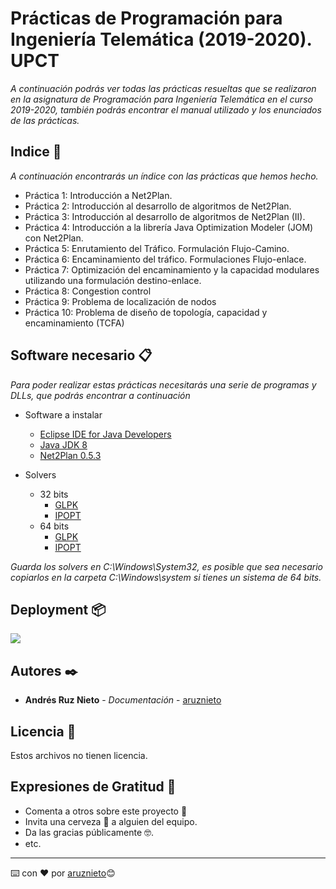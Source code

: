 # Prácticas de Programación para Ingeniería Telemática  (2019-2020). UPCT

_A continuación podrás ver todas las prácticas resueltas que se realizaron en la asignatura de Programación para Ingeniería Telemática en el curso 2019-2020, también podrás encontrar el manual utilizado y los enunciados de las prácticas._

## Indice 🚀

_A continuación encontrarás un índice con las prácticas que hemos hecho._

* Práctica 1: Introducción a Net2Plan.
* Práctica 2: Introducción al desarrollo de algoritmos de Net2Plan.
* Práctica 3: Introducción al desarrollo de algoritmos de Net2Plan (II).
* Práctica 4: Introducción a la librería Java Optimization Modeler (JOM) con Net2Plan.
* Práctica 5: Enrutamiento del Tráfico. Formulación Flujo-Camino.
* Práctica 6: Encaminamiento del tráfico. Formulaciones Flujo-enlace.
* Práctica 7: Optimización del encaminamiento y la capacidad modulares utilizando una formulación destino-enlace.
* Práctica 8: Congestion control
* Práctica 9: Problema de localización de nodos
* Práctica 10: Problema de diseño de topología, capacidad y encaminamiento (TCFA)

## Software necesario 📋

_Para poder realizar estas prácticas necesitarás una serie de programas y DLLs, que podrás encontrar a continuación_

* Software a instalar
    * [Eclipse IDE for Java Developers](https://www.eclipse.org/downloads/)
    * [Java JDK 8](https://www.oracle.com/technetwork/java/javase/downloads/jdk8-downloads-2133151.html)
    * [Net2Plan 0.5.3](https://github.com/girtel/Net2Plan/releases/download/0.5.3/Net2Plan-0.5.3.zip)

* Solvers
    * 32 bits
        * [GLPK](http://www.net2plan.com/jom/externalsoftware/win32/glpk_4_48.dll)
        * [IPOPT](http://www.net2plan.com/jom/externalsoftware/win32/Ipopt38.dll)
    * 64 bits
        * [GLPK](http://www.net2plan.com/jom/externalsoftware/win64/glpk_4_48.dll)
        * [IPOPT](http://www.net2plan.com/jom/externalsoftware/win64/Ipopt38.dll)

_Guarda los solvers en C:\Windows\System32, es posible que sea necesario copiarlos en la carpeta C:\Windows\system si tienes un sistema de 64 bits._


## Deployment 📦

![](docs/deployment.gif)

## Autores ✒️

* **Andrés Ruz Nieto** - *Documentación* - [aruznieto](https://github.com/aruznieto)


## Licencia 📄

Estos archivos no tienen licencia.

## Expresiones de Gratitud 🎁

* Comenta a otros sobre este proyecto 📢
* Invita una cerveza 🍺 a alguien del equipo. 
* Da las gracias públicamente 🤓.
* etc.



---
⌨️ con ❤️ por [aruznieto](https://github.com/aruznieto)😊
